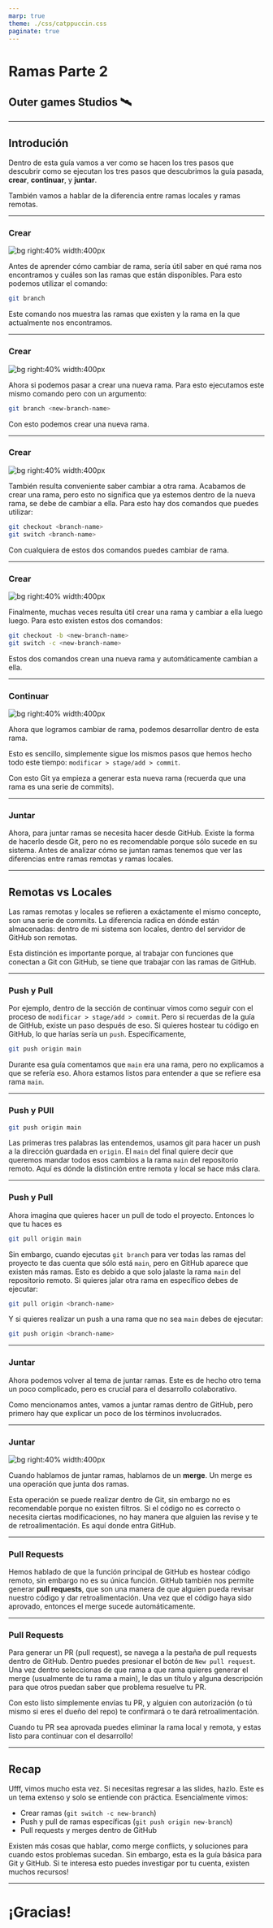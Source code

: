 ```yaml
---
marp: true
theme: ./css/catppuccin.css
paginate: true
---
```


# Ramas Parte 2

## Outer games Studios 🛰️

---

## Introdución

Dentro de esta guía vamos a ver como se hacen los tres pasos que descubrir como se ejecutan los tres pasos que descubrimos la guía pasada, **crear**, **continuar**, y **juntar**. 

También vamos a hablar de la diferencia entre ramas locales y ramas remotas. 

---

### Crear

![bg right:40% width:400px](../img/create_branch.png)

Antes de aprender cómo cambiar de rama, sería útil saber en qué rama nos encontramos y cuáles son las ramas que están disponibles. Para esto podemos utilizar el comando:

```bash
git branch
```

Este comando nos muestra las ramas que existen y la rama en la que actualmente nos encontramos. 

---

### Crear

![bg right:40% width:400px](../img/create_branch.png)

Ahora si podemos pasar a crear una nueva rama. Para esto ejecutamos este mismo comando pero con un argumento:

```bash
git branch <new-branch-name>
```

Con esto podemos crear una nueva rama. 

---

### Crear

![bg right:40% width:400px](../img/create_branch.png)

También resulta conveniente saber cambiar a otra rama. Acabamos de crear una rama, pero esto no significa que ya estemos dentro de la nueva rama, se debe de cambiar a ella. Para esto hay dos comandos que puedes utilizar:

```bash
git checkout <branch-name>
git switch <branch-name>
```

Con cualquiera de estos dos comandos puedes cambiar de rama.

---

### Crear

![bg right:40% width:400px](../img/create_branch.png)

Finalmente, muchas veces resulta útil crear una rama y cambiar a ella luego luego. Para esto existen estos dos comandos:

```bash
git checkout -b <new-branch-name>
git switch -c <new-branch-name>
```

Estos dos comandos crean una nueva rama y automáticamente cambian a ella. 

---

### Continuar

![bg right:40% width:400px](../img/continuar_rama.png)

Ahora que logramos cambiar de rama, podemos desarrollar dentro de esta rama. 

Esto es sencillo, simplemente sigue los mismos pasos que hemos hecho todo este tiempo: `modificar > stage/add > commit`. 

Con esto Git ya empieza a generar esta nueva rama (recuerda que una rama es una serie de commits). 

---

### Juntar 

Ahora, para juntar ramas se necesita hacer desde GitHub. Existe la forma de hacerlo desde Git, pero no es recomendable porque sólo sucede en su sistema. Antes de analizar cómo se juntan ramas tenemos que ver las diferencias entre ramas remotas y ramas locales.

---

## Remotas vs Locales

Las ramas remotas y locales se refieren a exáctamente el mismo concepto, son una serie de commits. La diferencia radica en dónde están almacenadas: dentro de mi sistema son locales, dentro del servidor de GitHub son remotas. 

Esta distinción es importante porque, al trabajar con funciones que conectan a Git con GitHub, se tiene que trabajar con las ramas de GitHub. 

---

### Push y Pull

Por ejemplo, dentro de la sección de continuar vimos como seguir con el proceso de `modificar > stage/add > commit`. Pero si recuerdas de la guía de GitHub, existe un paso después de eso. Si quieres hostear tu código en GitHub, lo que harías sería un `push`. Específicamente, 

```bash
git push origin main
```

Durante esa guía comentamos que `main` era una rama, pero no explicamos a que se refería eso. Ahora estamos listos para entender a que se refiere esa rama `main`. 

---

### Push y PUll

```bash
git push origin main
```

Las primeras tres palabras las entendemos, usamos git para hacer un push a la dirección guardada en `origin`. El `main` del final quiere decir que queremos mandar todos esos cambios a la rama `main` del repositorio remoto. Aquí es dónde la distinción entre remota y local se hace más clara. 

---

### Push y Pull

Ahora imagina que quieres hacer un pull de todo el proyecto. Entonces lo que tu haces es 

```bash
git pull origin main
```

Sin embargo, cuando ejecutas `git branch` para ver todas las ramas del proyecto te das cuenta que sólo está `main`, pero en GitHub aparece que existen más ramas. Esto es debido a que solo jalaste la rama `main` del repositorio remoto. Si quieres jalar otra rama en específico debes de ejecutar:

```bash
git pull origin <branch-name>
```

Y si quieres realizar un push a una rama que no sea `main` debes de ejecutar:

```bash
git push origin <branch-name>
```

---

### Juntar

Ahora podemos volver al tema de juntar ramas. Este es de hecho otro tema un poco complicado, pero es crucial para el desarrollo colaborativo. 

Como mencionamos antes, vamos a juntar ramas dentro de GitHub, pero primero hay que explicar un poco de los términos involucrados. 

---

### Juntar

![bg right:40% width:400px](../img/merge.png)

Cuando hablamos de juntar ramas, hablamos de un **merge**. Un merge es una operación que junta dos ramas. 

Esta operación se puede realizar dentro de Git, sin embargo no es recomendable porque no existen filtros. Si el código no es correcto o necesita ciertas modificaciones, no hay manera que alguien las revise y te de retroalimentación. Es aquí donde entra GitHub.

---

### Pull Requests

Hemos hablado de que la función principal de GitHub es hostear código remoto, sin embargo no es su única función. GitHub también nos permite generar **pull requests**, que son una manera de que alguien pueda revisar nuestro código y dar retroalimentación. Una vez que el código haya sido aprovado, entonces el merge sucede automáticamente. 

--- 

### Pull Requests

Para generar un PR (pull request), se navega a la pestaña de pull requests dentro de GitHub. Dentro puedes presionar el botón de `New pull request`. Una vez dentro seleccionas de que rama a que rama quieres generar el merge (usualmente de tu rama a main), le das un título y alguna descripción para que otros puedan saber que problema resuelve tu PR. 

Con esto listo simplemente envías tu PR, y alguien con autorización (o tú mismo si eres el dueño del repo) te confirmará o te dará retroalimentación. 

Cuando tu PR sea aprovada puedes eliminar la rama local y remota, y estas listo para continuar con el desarrollo!

--- 

## Recap 

Ufff, vimos mucho esta vez. Si necesitas regresar a las slides, hazlo. Este es un tema extenso y solo se entiende con práctica. Esencialmente vimos:

- Crear ramas (`git switch -c new-branch`)
- Push y pull de ramas específicas (`git push origin new-branch`)
- Pull requests y merges dentro de GitHub

Existen más cosas que hablar, como merge conflicts, y soluciones para cuando estos problemas sucedan. Sin embargo, esta es la guía básica para Git y GitHub. Si te interesa esto puedes investigar por tu cuenta, existen muchos recursos!

---

# ¡Gracias!


